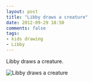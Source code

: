 ```yaml
---
layout: post
title: "Libby draws a creature"
date: 2012-09-29 18:50
comments: false
tags: 
- kids drawing
- Libby
---
```

Libby draws a creature.

![Libby draws a creature](http://media.eick.us/media/photographs/2012/2012-09-29-3/IMG_0004.jpg)

